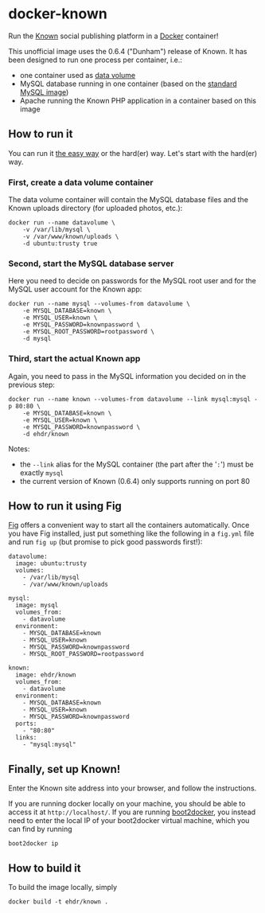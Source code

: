 docker-known
============

Run the [Known][1] social publishing platform in a [Docker][2] container!

This unofficial image uses the 0.6.4 ("Dunham") release of Known. It has been
designed to run one process per container, i.e.:

- one container used as [data volume][3]
- MySQL database running in one container (based on the [standard MySQL image][4])
- Apache running the Known PHP application in a container based on this image

How to run it
-------------
You can run it [the easy way](#how-to-run-it-using-fig) or the hard(er) way.
Let's start with the hard(er) way.

### First, create a data volume container
The data volume container will contain the MySQL database files and the Known
uploads directory (for uploaded photos, etc.):

    docker run --name datavolume \
        -v /var/lib/mysql \
        -v /var/www/known/uploads \
        -d ubuntu:trusty true

### Second, start the MySQL database server

Here you need to decide on passwords for the MySQL root user and for the MySQL
user account for the Known app:

    docker run --name mysql --volumes-from datavolume \
        -e MYSQL_DATABASE=known \
        -e MYSQL_USER=known \
        -e MYSQL_PASSWORD=knownpassword \
        -e MYSQL_ROOT_PASSWORD=rootpassword \
        -d mysql

### Third, start the actual Known app

Again, you need to pass in the MySQL information you decided on in the
previous step:

    docker run --name known --volumes-from datavolume --link mysql:mysql -p 80:80 \
        -e MYSQL_DATABASE=known \
        -e MYSQL_USER=known \
        -e MYSQL_PASSWORD=knownpassword \
        -d ehdr/known

Notes:

- the `--link` alias for the MySQL container (the part after the '`:`') must be
  exactly `mysql`
- the current version of Known (0.6.4) only supports running on port 80

How to run it using Fig
-----------------------
[Fig][6] offers a convenient way to start all the containers automatically.
Once you have Fig installed, just put something like the following in
a `fig.yml` file and run `fig up` (but promise to pick good passwords
first!):

    datavolume:
      image: ubuntu:trusty
      volumes:
        - /var/lib/mysql
        - /var/www/known/uploads
    
    mysql:
      image: mysql
      volumes_from:
        - datavolume
      environment:
        - MYSQL_DATABASE=known
        - MYSQL_USER=known
        - MYSQL_PASSWORD=knownpassword
        - MYSQL_ROOT_PASSWORD=rootpassword
    
    known:
      image: ehdr/known
      volumes_from:
        - datavolume
      environment:
        - MYSQL_DATABASE=known
        - MYSQL_USER=known
        - MYSQL_PASSWORD=knownpassword
      ports:
        - "80:80"
      links:
        - "mysql:mysql"

Finally, set up Known!
----------------------
Enter the Known site address into your browser, and follow the instructions.

If you are running docker locally on your machine, you should be able to
access it at `http://localhost/`.  If you are running [boot2docker][5], you
instead need to enter the local IP of your boot2docker virtual machine, which
you can find by running

    boot2docker ip

How to build it
---------------
To build the image locally, simply

    docker build -t ehdr/known .


[1]: https://withknown.com/
[2]: https://www.docker.com/
[3]: http://docs.docker.com/userguide/dockervolumes/
[4]: https://github.com/docker-library/mysql
[5]: http://boot2docker.io/
[6]: http://www.fig.sh/
